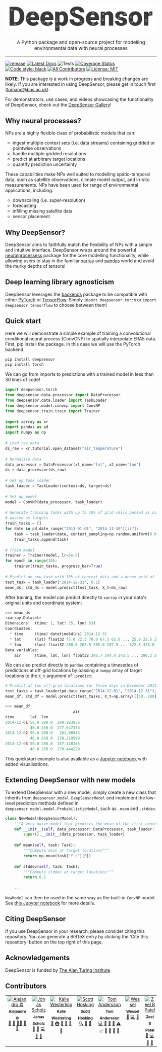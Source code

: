 [//]: # (![]&#40;figs/DeepSensorLogo.png&#41;)
<ul style="text-align: center;">
<img src="figs/DeepSensorLogo2.png" width="700"/>
</ul>

<ul style="margin-top:0px;">


<p style="text-align: center; font-size: 15px">A Python package and open-source project for modelling environmental
data with neural processes</p>

-----------

[![release](https://img.shields.io/badge/release-v0.2.5-green?logo=github)](https://github.com/tom-andersson/deepsensor/releases)
[![Latest Docs](https://img.shields.io/badge/docs-latest-blue.svg)](https://tom-andersson.github.io/deepsensor/)
![Tests](https://github.com/tom-andersson/deepsensor/actions/workflows/tests.yml/badge.svg)
[![Coverage Status](https://coveralls.io/repos/github/tom-andersson/deepsensor/badge.svg?branch=main)](https://coveralls.io/github/tom-andersson/deepsensor?branch=main)
[![Code style: black](https://img.shields.io/badge/code%20style-black-000000.svg)](https://github.com/psf/black)
[![All Contributors](https://img.shields.io/github/all-contributors/tom-andersson/deepsensor?color=ee8449&style=flat-square)](#contributors)
[![License: MIT](https://img.shields.io/badge/License-MIT-yellow.svg)](https://github.com/tom-andersson/deepsensor/blob/main/LICENSE)


**NOTE**: This package is a work in progress and breaking changes are likely. If you are interested
in using DeepSensor, please get in touch first (tomand@bas.ac.uk).

For demonstrators, use cases, and videos showcasing the functionality of DeepSensor, check out the
[DeepSensor Gallery](https://github.com/tom-andersson/deepsensor_gallery)!

Why neural processes?
-----------
NPs are a highly flexible class of probabilistic models that can:
- ingest multiple context sets (i.e. data streams) containing gridded or pointwise observations
- handle multiple gridded resolutions
- predict at arbitrary target locations
- quantify prediction uncertainty

These capabilities make NPs well suited to modelling spatio-temporal data, such as
satellite observations, climate model output, and in-situ measurements.
NPs have been used for range of environmental applications, including:
- downscaling (i.e. super-resolution)
- forecasting
- infilling missing satellite data
- sensor placement

Why DeepSensor?
-----------
DeepSensor aims to faithfully match the flexibility of NPs with a simple and intuitive
interface.
DeepSensor wraps around the powerful [neuralprocessess](https://github.com/wesselb/neuralprocesses)
package for the core modelling functionality, while allowing users to stay in
the familiar [xarray](https://xarray.pydata.org) and [pandas](https://pandas.pydata.org) world
and avoid the murky depths of tensors!

Deep learning library agnosticism
-----------
DeepSensor leverages the [backends](https://github.com/wesselb/lab) package to be compatible with
either [PyTorch](https://pytorch.org/) or [TensorFlow](https://www.tensorflow.org/).
Simply `import deepsensor.torch` or `import deepsensor.tensorflow` to choose between them!

Quick start
----------

Here we will demonstrate a simple example of training a convolutional conditional neural process
(ConvCNP) to spatially interpolate ERA5 data.
First, pip install the package. In this case we will use the PyTorch backend.
```bash
pip install deepsensor
pip install torch
```

We can go from imports to predictions with a trained model in less than 30 lines of code!

```python
import deepsensor.torch
from deepsensor.data.processor import DataProcessor
from deepsensor.data.loader import TaskLoader
from deepsensor.model.convnp import ConvNP
from deepsensor.train.train import Trainer

import xarray as xr
import pandas as pd
import numpy as np

# Load raw data
ds_raw = xr.tutorial.open_dataset("air_temperature")

# Normalise data
data_processor = DataProcessor(x1_name="lat", x2_name="lon")
ds = data_processor(ds_raw)

# Set up task loader
task_loader = TaskLoader(context=ds, target=ds)

# Set up model
model = ConvNP(data_processor, task_loader)

# Generate training tasks with up to 10% of grid cells passed as context and all grid cells
# passed as targets
train_tasks = []
for date in pd.date_range("2013-01-01", "2014-11-30")[::7]:
    task = task_loader(date, context_sampling=np.random.uniform(0.0, 0.1), target_sampling="all")
    train_tasks.append(task)

# Train model
trainer = Trainer(model, lr=5e-5)
for epoch in range(10):
    trainer(train_tasks, progress_bar=True)

# Predict on new task with 10% of context data and a dense grid of target points
test_task = task_loader("2014-12-31", 0.1)
mean_ds, std_ds = model.predict(test_task, X_t=ds_raw)
```

After training, the model can predict directly to `xarray` in your data's original units and coordinate system:
```python
>>> mean_ds
<xarray.Dataset>
Dimensions:  (time: 1, lat: 25, lon: 53)
Coordinates:
  * time     (time) datetime64[ns] 2014-12-31
  * lat      (lat) float32 75.0 72.5 70.0 67.5 65.0 ... 25.0 22.5 20.0 17.5 15.0
  * lon      (lon) float32 200.0 202.5 205.0 207.5 ... 322.5 325.0 327.5 330.0
Data variables:
    air      (time, lat, lon) float32 246.7 244.4 245.5 ... 290.2 289.8 289.4
```

We can also predict directly to `pandas` containing a timeseries of predictions at off-grid locations
by passing a `numpy` array of target locations to the `X_t` argument of `.predict`:
```python
# Predict at two off-grid locations for three days in December 2014
test_tasks = task_loader(pd.date_range("2014-12-01", "2014-12-31"), 0.1)
mean_df, std_df = model.predict(test_tasks, X_t=np.array([[50, 280], [40, 250]]).T)
```

```python
>>> mean_df
                              air
time       lat  lon              
2014-12-01 50.0 280.0  260.183056
           40.0 250.0  277.947373
2014-12-02 50.0 280.0   261.08943
           40.0 250.0  278.219599
2014-12-03 50.0 280.0  257.128185
           40.0 250.0  278.444229
```

This quickstart example is also available as a [Jupyter notebook](https://github.com/tom-andersson/deepsensor_demos/blob/main/demonstrators/quickstart.ipynb) with added visualisations.

Extending DeepSensor with new models
----------
To extend DeepSensor with a new model, simply create a new class that inherits from `deepsensor.model.DeepSensorModel`
and implement the low-level prediction methods defined in `deepsensor.model.model.ProbabilisticModel`,
such as `.mean` and `.stddev`.
```python
class NewModel(DeepSensorModel):
    """A very naive model that predicts the mean of the first context set with a fixed stddev"""
    def __init__(self, data_processor: DataProcessor, task_loader: TaskLoader):
        super().__init__(data_processor, task_loader)
        
    def mean(self, task: Task):
        """Compute mean at target locations"""
        return np.mean(task["Y_c"][0])
    
    def stddev(self, task: Task):
        """Compute stddev at target locations"""
        return 0.1
    
    ...
```
`NewModel` can then be used in the same way as the built-in `ConvNP` model.
See [this Jupyter notebook](https://github.com/tom-andersson/deepsensor_gallery/blob/main/demonstrators/extending_models.ipynb)
for more details.


## Citing DeepSensor
If you use DeepSensor in your research, please consider citing this repository.
You can generate a BiBTeX entry by clicking the 'Cite this repository' button
on the top right of this page.

## Acknowledgements
DeepSensor is funded by [The Alan Turing Institute](https://www.turing.ac.uk/).

## Contributors

<!-- ALL-CONTRIBUTORS-LIST:START - Do not remove or modify this section -->
<!-- prettier-ignore-start -->
<!-- markdownlint-disable -->
<table>
  <tbody>
    <tr>
      <td align="center" valign="top" width="14.28%"><a href="https://github.com/acocac"><img src="https://avatars.githubusercontent.com/u/13321552?v=4?s=100" width="100px;" alt="Alejandro ©"/><br /><sub><b>Alejandro ©</b></sub></a><br /><a href="#userTesting-acocac" title="User Testing">📓</a> <a href="#bug-acocac" title="Bug reports">🐛</a> <a href="#mentoring-acocac" title="Mentoring">🧑‍🏫</a> <a href="#ideas-acocac" title="Ideas, Planning, & Feedback">🤔</a> <a href="#research-acocac" title="Research">🔬</a></td>
      <td align="center" valign="top" width="14.28%"><a href="https://github.com/jonas-scholz123"><img src="https://avatars.githubusercontent.com/u/37850411?v=4?s=100" width="100px;" alt="Jonas Scholz"/><br /><sub><b>Jonas Scholz</b></sub></a><br /><a href="#userTesting-jonas-scholz123" title="User Testing">📓</a> <a href="#research-jonas-scholz123" title="Research">🔬</a> <a href="#code-jonas-scholz123" title="Code">💻</a> <a href="#bug-jonas-scholz123" title="Bug reports">🐛</a> <a href="#ideas-jonas-scholz123" title="Ideas, Planning, & Feedback">🤔</a></td>
      <td align="center" valign="top" width="14.28%"><a href="http://www.westerling.nu"><img src="https://avatars.githubusercontent.com/u/7298727?v=4?s=100" width="100px;" alt="Kalle Westerling"/><br /><sub><b>Kalle Westerling</b></sub></a><br /><a href="#doc-kallewesterling" title="Documentation">📖</a> <a href="#infra-kallewesterling" title="Infrastructure (Hosting, Build-Tools, etc)">🚇</a> <a href="#ideas-kallewesterling" title="Ideas, Planning, & Feedback">🤔</a> <a href="#projectManagement-kallewesterling" title="Project Management">📆</a> <a href="#promotion-kallewesterling" title="Promotion">📣</a> <a href="#question-kallewesterling" title="Answering Questions">💬</a></td>
      <td align="center" valign="top" width="14.28%"><a href="https://scotthosking.com"><img src="https://avatars.githubusercontent.com/u/10783052?v=4?s=100" width="100px;" alt="Scott Hosking"/><br /><sub><b>Scott Hosking</b></sub></a><br /><a href="#fundingFinding-scotthosking" title="Funding Finding">🔍</a> <a href="#ideas-scotthosking" title="Ideas, Planning, & Feedback">🤔</a> <a href="#projectManagement-scotthosking" title="Project Management">📆</a></td>
      <td align="center" valign="top" width="14.28%"><a href="https://www.bas.ac.uk/profile/tomand"><img src="https://avatars.githubusercontent.com/u/26459412?v=4?s=100" width="100px;" alt="Tom Andersson"/><br /><sub><b>Tom Andersson</b></sub></a><br /><a href="#code-tom-andersson" title="Code">💻</a> <a href="#research-tom-andersson" title="Research">🔬</a> <a href="#maintenance-tom-andersson" title="Maintenance">🚧</a> <a href="#bug-tom-andersson" title="Bug reports">🐛</a> <a href="#test-tom-andersson" title="Tests">⚠️</a> <a href="#tutorial-tom-andersson" title="Tutorials">✅</a> <a href="#doc-tom-andersson" title="Documentation">📖</a> <a href="#review-tom-andersson" title="Reviewed Pull Requests">👀</a> <a href="#talk-tom-andersson" title="Talks">📢</a> <a href="#question-tom-andersson" title="Answering Questions">💬</a></td>
      <td align="center" valign="top" width="14.28%"><a href="http://wessel.ai"><img src="https://avatars.githubusercontent.com/u/1444448?v=4?s=100" width="100px;" alt="Wessel"/><br /><sub><b>Wessel</b></sub></a><br /><a href="#research-wesselb" title="Research">🔬</a> <a href="#code-wesselb" title="Code">💻</a> <a href="#ideas-wesselb" title="Ideas, Planning, & Feedback">🤔</a></td>
      <td align="center" valign="top" width="14.28%"><a href="http://patel-zeel.github.io"><img src="https://avatars.githubusercontent.com/u/59758528?v=4?s=100" width="100px;" alt="Zeel B Patel"/><br /><sub><b>Zeel B Patel</b></sub></a><br /><a href="#bug-patel-zeel" title="Bug reports">🐛</a> <a href="#code-patel-zeel" title="Code">💻</a> <a href="#userTesting-patel-zeel" title="User Testing">📓</a> <a href="#ideas-patel-zeel" title="Ideas, Planning, & Feedback">🤔</a></td>
    </tr>
  </tbody>
</table>

<!-- markdownlint-restore -->
<!-- prettier-ignore-end -->

<!-- ALL-CONTRIBUTORS-LIST:END -->
